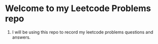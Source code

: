 # Welcome to my Leetcode Problems repo

1. I will be using this repo to record my leetcode problems questions and answers.
